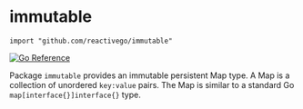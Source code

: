 # immutable

    import "github.com/reactivego/immutable"

[![Go Reference](https://pkg.go.dev/badge/github.com/reactivego/immutable.svg)](https://pkg.go.dev/github.com/reactivego/immutable#section-documentation)

Package `immutable` provides an immutable persistent Map type. A Map is a collection of unordered `key:value` pairs. The Map is similar to a standard Go `map[interface{}]interface{}` type.
